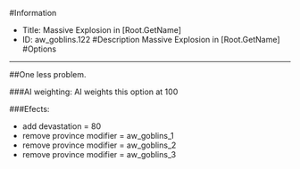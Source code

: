 #Information
 - Title: Massive Explosion in [Root.GetName]
 - ID: aw_goblins.122
#Description
Massive Explosion in [Root.GetName]
#Options

___
##One less problem.

###AI weighting:
AI weights this option at 100


###Efects:<ul><li>add devastation = 80</li><li>remove province modifier = aw_goblins_1</li><li>remove province modifier = aw_goblins_2</li><li>remove province modifier = aw_goblins_3</li></ul>
